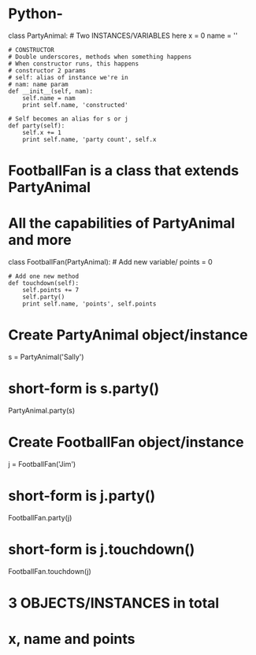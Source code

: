 # Python-
class PartyAnimal:
    # Two INSTANCES/VARIABLES here
    x = 0
    name = ''

    # CONSTRUCTOR
    # Double underscores, methods when something happens
    # When constructor runs, this happens
    # constructor 2 params
    # self: alias of instance we're in
    # nam: name param
    def __init__(self, nam):
        self.name = nam
        print self.name, 'constructed'

    # Self becomes an alias for s or j
    def party(self):
        self.x += 1
        print self.name, 'party count', self.x

# FootballFan is a class that extends PartyAnimal
# All the capabilities of PartyAnimal and more
class FootballFan(PartyAnimal):
    # Add new variable/
    points = 0

    # Add one new method
    def touchdown(self):
        self.points += 7
        self.party()
        print self.name, 'points', self.points

# Create PartyAnimal object/instance
s = PartyAnimal('Sally')
# short-form is s.party()
PartyAnimal.party(s)

# Create FootballFan object/instance
j = FootballFan('Jim')
# short-form is j.party()
FootballFan.party(j)

# short-form is j.touchdown()
FootballFan.touchdown(j)

# 3 OBJECTS/INSTANCES in total
# x, name and points
